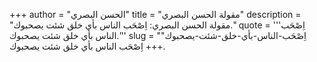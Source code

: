 +++
author = "الحسن البصري"
title = "مقولة الحسن البصري"
description = "مقولة الحسن البصري: اِصْحَب الناس بأي خلق شئت يصحبوك."
quote = '''اِصْحَب الناس بأي خلق شئت يصحبوك.''' 
slug = "اِصْحَب-الناس-بأي-خلق-شئت-يصحبوك"
+++
اِصْحَب الناس بأي خلق شئت يصحبوك.
